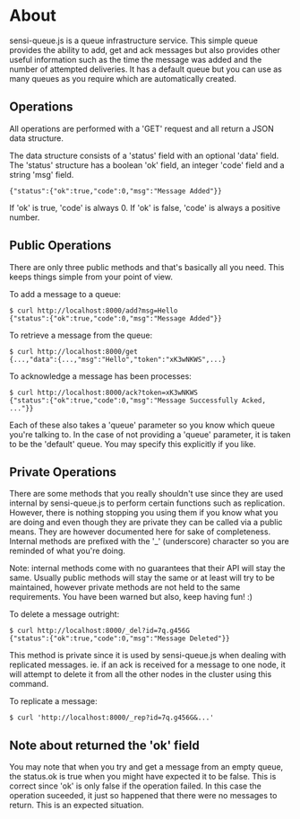 About
=====

sensi-queue.js is a queue infrastructure service. This simple queue provides
the ability to add, get and ack messages but also provides other useful
information such as the time the message was added and the number of
attempted deliveries. It has a default queue but you can use as many queues
as you require which are automatically created.

Operations
----------

All operations are performed with a 'GET' request and all return a JSON data
structure.

The data structure consists of a 'status' field with an optional 'data'
field. The 'status' structure has a boolean 'ok' field, an integer 'code' field
and a string 'msg' field.

    {"status":{"ok":true,"code":0,"msg":"Message Added"}}

If 'ok' is true, 'code' is always 0. If 'ok' is false, 'code' is always a
positive number.

Public Operations
-----------------

There are only three public methods and that's basically all you need. This
keeps things simple from your point of view.

To add a message to a queue:

    $ curl http://localhost:8000/add?msg=Hello
    {"status":{"ok":true,"code":0,"msg":"Message Added"}}

To retrieve a message from the queue:

    $ curl http://localhost:8000/get
    {...,"data":{...,"msg":"Hello","token":"xK3wNKWS",...}

To acknowledge a message has been processes:

    $ curl http://localhost:8000/ack?token=xK3wNKWS
    {"status":{"ok":true,"code":0,"msg":"Message Successfully Acked, ..."}}

Each of these also takes a 'queue' parameter so you know which queue you're
talking to. In the case of not providing a 'queue' parameter, it is taken to be
the 'default' queue. You may specify this explicitly if you like.

Private Operations
------------------

There are some methods that you really shouldn't use since they are used
internal by sensi-queue.js to perform certain functions such as
replication. However, there is nothing stopping you using them if you know
what you are doing and even though they are private they can be called via a
public means. They are however documented here for sake of
completeness. Internal methods are prefixed with the '_' (underscore)
character so you are reminded of what you're doing.

Note: internal methods come with no guarantees that their API will stay the
same. Usually public methods will stay the same or at least will try to be
maintained, however private methods are not held to the same
requirements. You have been warned but also, keep having fun! :)

To delete a message outright:

    $ curl http://localhost:8000/_del?id=7q.g456G
    {"status":{"ok":true,"code":0,"msg":"Message Deleted"}}

This method is private since it is used by sensi-queue.js when dealing with
replicated messages. ie. if an ack is received for a message to one node, it
will attempt to delete it from all the other nodes in the cluster using this
command.

To replicate a message:

    $ curl 'http://localhost:8000/_rep?id=7q.g456G&...'

Note about returned the 'ok' field
----------------------------------

You may note that when you try and get a message from an empty queue, the
status.ok is true when you might have expected it to be false. This is correct
since 'ok' is only false if the operation failed. In this case the operation
suceeded, it just so happened that there were no messages to return. This is an
expected situation.
